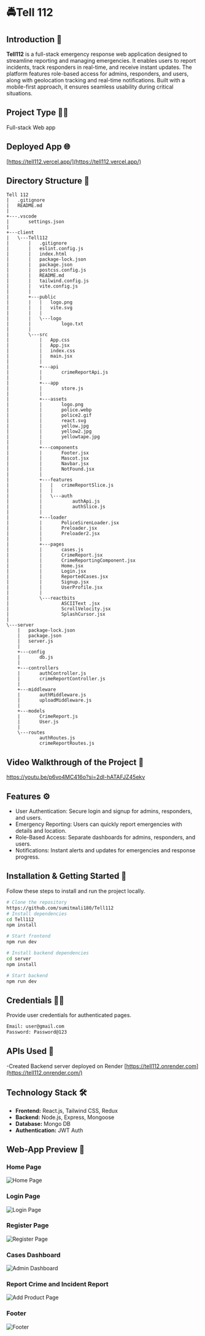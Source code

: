 # 🚔Tell 112

## Introduction 📍
**Tell112** is a full-stack emergency response web application designed to streamline reporting and managing emergencies. It enables users to report incidents, track responders in real-time, and receive instant updates. The platform features role-based access for admins, responders, and users, along with geolocation tracking and real-time notifications. Built with a mobile-first approach, it ensures seamless usability during critical situations.

## Project Type 👨‍💻
Full-stack Web app

## Deployed App 🌐
[https://tell112.vercel.app/](https://tell112.vercel.app/)  


## Directory Structure 📂
```
Tell 112
|   .gitignore
|   README.md
|   
+---.vscode
|       settings.json
|       
+---client
|   \---Tell112
|       |   .gitignore
|       |   eslint.config.js
|       |   index.html
|       |   package-lock.json
|       |   package.json
|       |   postcss.config.js
|       |   README.md
|       |   tailwind.config.js
|       |   vite.config.js
|       |   
|       +---public
|       |   |   logo.png
|       |   |   vite.svg
|       |   |   
|       |   \---logo
|       |           logo.txt
|       |           
|       \---src
|           |   App.css
|           |   App.jsx
|           |   index.css
|           |   main.jsx
|           |   
|           +---api
|           |       crimeReportApi.js
|           |       
|           +---app
|           |       store.js
|           |       
|           +---assets
|           |       logo.png
|           |       police.webp
|           |       police2.gif
|           |       react.svg
|           |       yellow.jpg
|           |       yellow2.jpg
|           |       yellowtape.jpg
|           |       
|           +---components
|           |       Footer.jsx
|           |       Mascot.jsx
|           |       Navbar.jsx
|           |       NotFound.jsx
|           |       
|           +---features
|           |   |   crimeReportSlice.js
|           |   |   
|           |   \---auth
|           |           authApi.js
|           |           authSlice.js
|           |           
|           +---loader
|           |       PoliceSirenLoader.jsx
|           |       Preloader.jsx
|           |       Preloader2.jsx
|           |       
|           +---pages
|           |       cases.js
|           |       CrimeReport.jsx
|           |       CrimeReportingComponent.jsx
|           |       Home.jsx
|           |       Login.jsx
|           |       ReportedCases.jsx
|           |       Signup.jsx
|           |       UserProfile.jsx
|           |       
|           \---reactbits
|                   ASCIIText .jsx
|                   ScrollVelocity.jsx
|                   SplashCursor.jsx
|                   
\---server
    |   package-lock.json
    |   package.json
    |   server.js
    |   
    +---config
    |       db.js
    |       
    +---controllers
    |       authController.js
    |       crimeReportController.js
    |       
    +---middleware
    |       authMiddleware.js
    |       uploadMiddleware.js
    |       
    +---models
    |       CrimeReport.js
    |       User.js
    |       
    \---routes
            authRoutes.js
            crimeReportRoutes.js

```



## Video Walkthrough of the Project 🎥
https://youtu.be/p6vo4MC416o?si=2dI-hATAFJZ45ekv


## Features ⚙️
- User Authentication: Secure login and signup for admins, responders, and users.
- Emergency Reporting: Users can quickly report emergencies with details and location.
- Role-Based Access: Separate dashboards for admins, responders, and users.
- Notifications: Instant alerts and updates for emergencies and response progress.



## Installation & Getting Started 💽
Follow these steps to install and run the project locally.

```bash
# Clone the repository
https://github.com/sumitmali180/Tell112
# Install dependencies
cd Tell112
npm install

# Start frontend
npm run dev

# Install backend dependencies
cd server
npm install

# Start backend
npm run dev
```

## Credentials 🧔‍♂️
Provide user credentials for authenticated pages.

```bash
Email: user@gmail.com
Password: Password@123
```

## APIs Used 🧩
-Created Backend server deployed on Render
[https://tell112.onrender.com](https://tell112.onrender.com/)  


## Technology Stack 🛠️
- **Frontend:** React.js, Tailwind CSS, Redux
- **Backend:** Node.js, Express, Mongoose
- **Database:** Mongo DB
- **Authentication:** JWT Auth

## Web-App Preview 🎨

### **Home Page**
![Home Page](https://i.ibb.co/qLcZQny2/Screenshot-2025-03-24-082901.png)

### **Login Page**
![Login Page](https://i.ibb.co/whMf9kVx/Screenshot-2025-03-24-082943.png)

### **Register Page**
![Register Page](https://i.ibb.co/Q3zkRYXn/Screenshot-2025-03-24-082917.png)

### **Cases Dashboard**
![Admin Dashboard](https://i.ibb.co/6RZRX7Yv/Screenshot-2025-03-24-083021.png)

### **Report Crime and Incident Report**
![Add Product Page](https://i.ibb.co/0VtKbFHj/Screenshot-2025-03-24-083007.png)

### **Footer**
![Footer](https://i.ibb.co/XGnZ2Lv/Screenshot-2025-03-24-083052.png)
